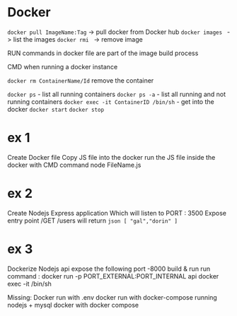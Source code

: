 # Docker

`docker pull ImageName:Tag` -> pull docker from Docker hub
`docker images ` -> list the images
`docker rmi ` -> remove image

RUN commands in docker file are part of the image build process

CMD when running a docker instance

`docker rm ContainerName/Id` remove the container

`docker ps` - list all running containers
`docker ps -a` - list all running and not running containers
`docker exec -it ContainerID /bin/sh` - get into the docker
`docker start`
`docker stop`



# ex 1
Create Docker file 
Copy JS file into the docker
run the JS file inside the docker with CMD command node FileName.js


# ex 2
Create Nodejs Express application
Which will listen to PORT : 3500
Expose entry point /GET /users will return ```json [ "gal","dorin" ] ```

# ex 3

Dockerize Nodejs api 
expose the following port -8000
build & run
run command : docker run -p PORT_EXTERNAL:PORT_INTERNAL api
docker exec -it <container id> /bin/sh


Missing:
Docker run with .env
docker run with docker-compose 
running nodejs + mysql docker with docker compose 

